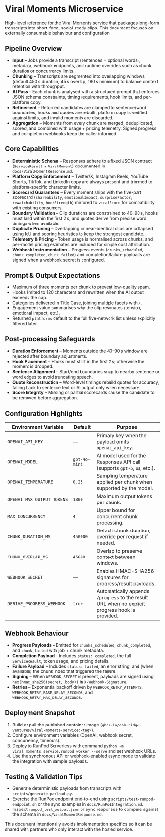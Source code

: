 # Viral Moments Microservice

High-level reference for the Viral Moments service that packages long-form transcripts into short-form, social-ready clips. This document focuses on externally consumable behaviour and configuration.

## Pipeline Overview
- **Input** – Jobs provide a transcript (sentences + optional words), metadata, webhook endpoints, and runtime overrides such as chunk duration or concurrency limits.
- **Chunking** – Transcripts are segmented into overlapping windows (default 450 s duration, 45 s overlap, 180 s minimum) to balance context retention with throughput.
- **AI Pass** – Each chunk is analysed with a structured prompt that enforces JSON schema constraints, timing requirements, hook limits, and per-platform copy.
- **Refinement** – Returned candidates are clamped to sentence/word boundaries, hooks and quotes are rebuilt, platform copy is verified against limits, and invalid moments are discarded.
- **Aggregation** – Moments from every chunk are merged, deduplicated, scored, and combined with usage + pricing telemetry. Signed progress and completion webhooks keep the caller informed.

## Core Capabilities
- **Deterministic Schema** – Responses adhere to a fixed JSON contract (`ServiceResult` + `ViralMoment`) documented in `docs/ViralMomentResponse.md`.
- **Platform Copy Enforcement** – Twitter/X, Instagram Reels, YouTube Shorts, TikTok, and LinkedIn copy are always present and trimmed to platform-specific character limits.
- **Scorecard Guarantees** – Every moment ships with the five-part scorecard (`shareability`, `emotionalImpact`, `surpriseFactor`, `rewatchability`, `hookStrength`) mirrored to `viralScore` for compatibility with existing consumers.
- **Boundary Validation** – Clip durations are constrained to 40–90 s, hooks must land within the first 2 s, and quotes derive from precise word timings when available.
- **Duplicate Pruning** – Overlapping or near-identical clips are collapsed using IoU and scoring heuristics to keep the strongest candidate.
- **Telemetry & Pricing** – Token usage is normalised across chunks, and per-model pricing estimates are included for simple cost attribution.
- **Webhook Instrumentation** – Progress events (`chunks_scheduled`, `chunk_completed`, `chunk_failed`) and completion/failure payloads are signed when a webhook secret is configured.

## Prompt & Output Expectations
- Maximum of three moments per chunk to prevent low-quality spam.
- Hooks limited to 120 characters and rewritten when the AI output exceeds the cap.
- Categories delivered in Title Case, joining multiple facets with ` / `.
- Engagement value summarises why the clip resonates (tension, emotional impact, etc.).
- Returned `platforms` default to the full five-network list unless explicitly filtered later.

## Post-processing Safeguards
- **Duration Enforcement** – Moments outside the 40–90 s window are rejected after boundary adjustments.
- **Hook Placement** – Hooks must start in the first 2 s; otherwise the moment is dropped.
- **Sentence Alignment** – Start/end boundaries snap to nearby sentence or word edges to avoid truncating speech.
- **Quote Reconstruction** – Word-level timings rebuild quotes for accuracy, falling back to sentence text or AI output only when necessary.
- **Score Integrity** – Missing or partial scorecards cause the candidate to be removed before aggregation.

## Configuration Highlights

| Environment Variable | Default | Purpose |
| --- | --- | --- |
| `OPENAI_API_KEY` | — | Primary key when the payload omits `openai_api_key`. |
| `OPENAI_MODEL` | `gpt-4o-mini` | AI model used for the Responses API call (supports `gpt-5`, `o3`, etc.). |
| `OPENAI_TEMPERATURE` | `0.25` | Sampling temperature applied per chunk when supported by the model. |
| `OPENAI_MAX_OUTPUT_TOKENS` | `1800` | Maximum output tokens per chunk. |
| `MAX_CONCURRENCY` | `4` | Upper bound for concurrent chunk processing. |
| `CHUNK_DURATION_MS` | `450000` | Default chunk duration; override per request if needed. |
| `CHUNK_OVERLAP_MS` | `45000` | Overlap to preserve context between windows. |
| `WEBHOOK_SECRET` | — | Enables HMAC-SHA256 signatures for progress/result payloads. |
| `DERIVE_PROGRESS_WEBHOOK` | `true` | Automatically appends `/progress` to the result URL when no explicit progress hook is provided. |

## Webhook Behaviour
- **Progress Payloads** – Emitted for `chunks_scheduled`, `chunk_completed`, and `chunk_failed` with job + chunk metadata.
- **Completion Payload** – Includes `status: completed`, the full `ServiceResult`, token usage, and pricing details.
- **Failure Payload** – Includes `status: failed`, an error string, and (when available) the chunk index that triggered the failure.
- **Signing** – When `WEBHOOK_SECRET` is present, payloads are signed using `hex(hmac_sha256(secret, body))` in `X-Webhook-Signature`.
- **Retries** – Exponential backoff driven by `WEBHOOK_RETRY_ATTEMPTS`, `WEBHOOK_RETRY_BASE_DELAY_SECONDS`, and `WEBHOOK_RETRY_MAX_DELAY_SECONDS`.

## Deployment Snapshot
1. Build or pull the published container image (`ghcr.io/oak-ridge-ventures/viral-moments-service:<tag>`).
2. Configure environment variables (OpenAI, webhook secret, concurrency, timeouts).
3. Deploy to RunPod Serverless with command `python -m viral_moments_service.runpod_worker --serve` and set webhook URLs.
4. Use the synchronous API or webhook-enabled async mode to validate the integration with sample payloads.

## Testing & Validation Tips
- Generate deterministic payloads from transcripts with `scripts/generate_payload.py`.
- Exercise the RunPod endpoint end-to-end using `scripts/test-runpod-endpoint.sh` or the sync examples in `docs/RunPodIntegration.md`.
- Inspect `runpod_test_output.json` or sync responses to compare against the schema in `docs/ViralMomentResponse.md`.

This document intentionally avoids implementation specifics so it can be shared with partners who only interact with the hosted service.
